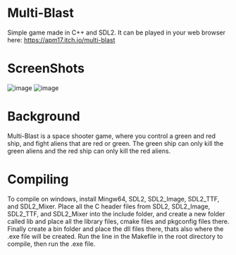 # Multi-Blast
Simple game made in C++ and SDL2. It can be played in your web browser here: https://apm17.itch.io/multi-blast

# ScreenShots
![image](https://github.com/user-attachments/assets/c16d58f5-13be-4deb-9f76-bf38eaeec2a0)
![image](https://github.com/user-attachments/assets/d1c14b08-ff22-408c-9c99-6d3d2cd438c2)

# Background 
Multi-Blast is a space shooter game, where you control a green and red ship, and fight aliens that are red or green. The green ship can only kill the green aliens and the red ship can only kill the red aliens.

# Compiling 
To compile on windows, install Mingw64, SDL2, SDL2_Image, SDL2_TTF, and SDL2_Mixer. Place all the C header files from SDL2, SDL2_Image, SDL2_TTF, and SDL2_Mixer into the include folder, and create a new folder called lib and place all the library files, cmake files and pkgconfig files there. Finally create a bin folder and place the dll files there, thats also where the .exe file will be created. Run the line in the Makefile in the root directory to compile, then run the .exe file.

